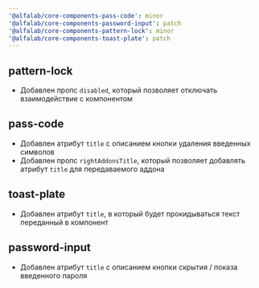 ```yaml
---
'@alfalab/core-components-pass-code': minor
'@alfalab/core-components-password-input': patch
'@alfalab/core-components-pattern-lock': minor
'@alfalab/core-components-toast-plate': patch
---
```


## pattern-lock
- Добавлен пропс `disabled`, который позволяет отключать взаимодействие с компонентом

## pass-code
- Добавлен атрибут `title` с описанием кнопки удаления введенных символов
- Добавлен пропс `rightAddonsTitle`, который позволяет добавлять атрибут `title` для передаваемого аддона

## toast-plate
- Добавлен атрибут `title`, в который будет прокидываться текст переданный в компонент

## password-input
- Добавлен атрибут `title` с описанием кнопки скрытия / показа введенного пароля
